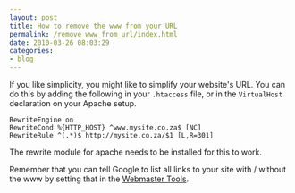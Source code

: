 ```yaml
---
layout: post
title: How to remove the www from your URL
permalink: /remove_www_from_url/index.html
date: 2010-03-26 08:03:29
categories:
- blog
---
```


If you like simplicity, you might like to simplify your website's URL. You can do this by adding the following in your `.htaccess` file, or in the `VirtualHost` declaration on your Apache setup.

    RewriteEngine on
    RewriteCond %{HTTP_HOST} ^www.mysite.co.za$ [NC]
    RewriteRule ^(.*)$ http://mysite.co.za/$1 [L,R=301]

The rewrite module for apache needs to be installed for this to work.

Remember that you can tell Google to list all links to your site with / without the www by setting that in the [Webmaster Tools][1].


  [1]: http://www.google.com/webmasters/tools/
